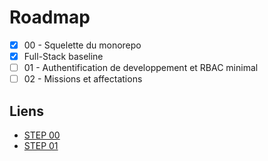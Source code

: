 # Roadmap

- [x] 00 - Squelette du monorepo
- [x] Full-Stack baseline
- [ ] 01 - Authentification de developpement et RBAC minimal
- [ ] 02 - Missions et affectations

## Liens

- [STEP 00](roadmap_00_scaffold.md)
- [STEP 01](roadmap_01_auth_rbac.md)

